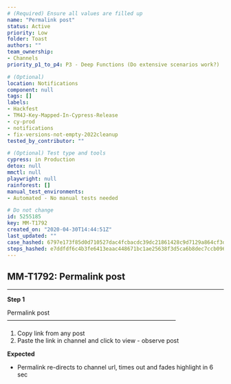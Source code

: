 ```yaml
---
# (Required) Ensure all values are filled up
name: "Permalink post"
status: Active
priority: Low
folder: Toast
authors: ""
team_ownership: 
- Channels
priority_p1_to_p4: P3 - Deep Functions (Do extensive scenarios work?)

# (Optional)
location: Notifications
component: null
tags: []
labels: 
- Hackfest
- TM4J-Key-Mapped-In-Cypress-Release
- cy-prod
- notifications
- fix-versions-not-empty-2022cleanup
tested_by_contributor: ""

# (Optional) Test type and tools
cypress: in Production
detox: null
mmctl: null
playwright: null
rainforest: []
manual_test_environments:
- Automated - No manual tests needed

# Do not change
id: 5255185
key: MM-T1792
created_on: "2020-04-30T14:44:51Z"
last_updated: ""
case_hashed: 6797e173f85d0d710527dac4fcbacdc39dc21861428c9d7129a864cf3d5863d70a6a1611b6dcb7f49c648cdc42090f45
steps_hashed: e7ddfdf6c4b3fe6413eaac448671bc1ae25638f3d5ca6b8dec7ccb096fd481c9e14e864a2e0113594a95db7e1807f317
---
```


<!-- (Auto-generated) Based on frontmatter's "key" and "name" -->

## MM-T1792: Permalink post

---

**Step 1**

Permalink post\
————————————————————————————

1. Copy link from any post
2. Paste the link in channel and click to view - observe post

**Expected**

- Permalink re-directs to channel url, times out and fades highlight in 6 sec
